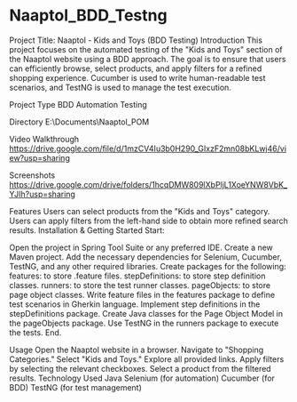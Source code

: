 # Naaptol_BDD_Testng
Project Title: Naaptol - Kids and Toys (BDD Testing)
Introduction
This project focuses on the automated testing of the "Kids and Toys" section of the Naaptol website using a BDD approach. The goal is to ensure that users can efficiently browse, select products, and apply filters for a refined shopping experience. Cucumber is used to write human-readable test scenarios, and TestNG is used to manage the test execution.

Project Type
BDD Automation Testing

Directory
E:\Documents\Naaptol_POM

Video Walkthrough
https://drive.google.com/file/d/1mzCV4Iu3b0H290_GIxzF2mn08bKLwj46/view?usp=sharing

Screenshots
https://drive.google.com/drive/folders/1hcqDMW809lXbPljL1XoeYNW8VbK_YJIh?usp=sharing

Features
Users can select products from the "Kids and Toys" category.
Users can apply filters from the left-hand side to obtain more refined search results.
Installation & Getting Started
Start:

Open the project in Spring Tool Suite or any preferred IDE.
Create a new Maven project.
Add the necessary dependencies for Selenium, Cucumber, TestNG, and any other required libraries.
Create packages for the following:
features: to store .feature files.
stepDefinitions: to store step definition classes.
runners: to store the test runner classes.
pageObjects: to store page object classes.
Write feature files in the features package to define test scenarios in Gherkin language.
Implement step definitions in the stepDefinitions package.
Create Java classes for the Page Object Model in the pageObjects package.
Use TestNG in the runners package to execute the tests.
End.

Usage
Open the Naaptol website in a browser.
Navigate to "Shopping Categories."
Select "Kids and Toys."
Explore all provided links.
Apply filters by selecting the relevant checkboxes.
Select a product from the filtered results.
Technology Used
Java
Selenium (for automation)
Cucumber (for BDD)
TestNG (for test management)
